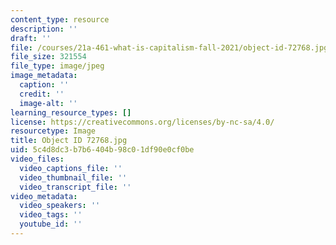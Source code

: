 ```yaml
---
content_type: resource
description: ''
draft: ''
file: /courses/21a-461-what-is-capitalism-fall-2021/object-id-72768.jpg
file_size: 321554
file_type: image/jpeg
image_metadata:
  caption: ''
  credit: ''
  image-alt: ''
learning_resource_types: []
license: https://creativecommons.org/licenses/by-nc-sa/4.0/
resourcetype: Image
title: Object ID 72768.jpg
uid: 5c4d8dc3-b7b6-404b-98c0-1df90e0cf0be
video_files:
  video_captions_file: ''
  video_thumbnail_file: ''
  video_transcript_file: ''
video_metadata:
  video_speakers: ''
  video_tags: ''
  youtube_id: ''
---
```

